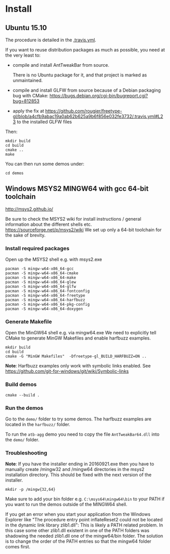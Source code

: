 # Install

## Ubuntu 15.10

The procedure is detailed in the [.travis.yml](.travis.yml).

If you want to reuse distribution packages as much as possible,
you need at the very least to:

-   compile and install AntTweakBar from source.

    There is no Ubuntu package for it, and that project is marked as unmaintained.

-   compile and install GLFW from source because of a Debian packaging bug with CMake:
    <https://bugs.debian.org/cgi-bin/bugreport.cgi?bug=812853>

-   apply the fix at
    <https://github.com/rougier/freetype-gl/blob/a4cfb9abac19a0ab62b625a9b6f856e032fe3732/.travis.yml#L23>
    to the installed GLFW files

Then:

    mkdir build
    cd build
    cmake ..
    make

You can then run some demos under:

    cd demos


## Windows MSYS2 MINGW64 with gcc 64-bit toolchain

<http://msys2.github.io/>

Be sure to check the MSYS2 wiki for install instructions / general information about the different shells etc. <https://sourceforge.net/p/msys2/wiki>
We set up only a 64-bit toolchain for the sake of brevity.

### Install required packages

Open up the MSYS2 shell e.g. with msys2.exe

```
pacman -S mingw-w64-x86_64-gcc
pacman -S mingw-w64-x86_64-cmake
pacman -S mingw-w64-x86_64-make
pacman -S mingw-w64-x86_64-glew
pacman -S mingw-w64-x86_64-glfw
pacman -S mingw-w64-x86_64-fontconfig
pacman -S mingw-w64-x86_64-freetype
pacman -S mingw-w64-x86_64-harfbuzz
pacman -S mingw-w64-x86_64-pkg-config
pacman -S mingw-w64-x86_64-doxygen
```

### Generate Makefile

Open the MinGW64 shell e.g. via mingw64.exe
We need to explicitly tell CMake to generate MinGW Makefiles and enable harfbuzz examples.

```
mkdir build
cd build
cmake -G "MinGW Makefiles"  -Dfreetype-gl_BUILD_HARFBUZZ=ON ..
```

**Note**: Harfbuzz examples only work with symbolic links enabled. See <https://github.com/git-for-windows/git/wiki/Symbolic-links>

### Build demos

```
cmake --build .
```

### Run the demos

Go to the `demo/` folder to try some demos.
The harfbuzz examples are located in the `harfbuzz/` folder.

To run the `atb-agg` demo you need to copy the file `AntTweakBar64.dll` into the `demo/` folder.

### Troubleshooting
**Note**: If you have the installer ending in 20160921.exe then you have to manually create /mingw32 and /mingw64 directories in the msys2 installation directory.
This should be fixed with the next version of the installer.

`mkdir -p /mingw{32,64}`

Make sure to add your bin folder e.g. `C:\msys64\mingw64\bin`  to your PATH if you want to run the demos outside of the MINGW64 shell.

If you get an error when you start your application from the Windows Explorer like "The procedure entry point inflateReset2 could not be located in the dynamic link library zlib1.dll":
This is likely a PATH related problem. In this case some other zlib1.dll existent in one of the PATH folders was shadowing the needed zlib1.dll one of the mingw64/bin folder.
The solution is to change the order of the PATH entries so that the mingw64 folder comes first.
